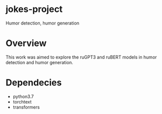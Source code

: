# jokes-project
Humor detection, humor generation
# Overview
This work was aimed to explore the ruGPT3 and ruBERT models in humor detection and humor generation.
# Dependecies
* python3.7
* torchtext
* transformers

